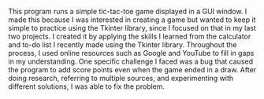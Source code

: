 This program runs a simple tic-tac-toe game displayed in a GUI window. I made this because I was interested in creating a game but wanted to keep it simple to practice using the Tkinter library, since I focused on that in my last two projects. I created it by applying the skills I learned from the calculator and to-do list I recently made using the Tkinter library. Throughout the process, I used online resources such as Google and YouTube to fill in gaps in my understanding. One specific challenge I faced was a bug that caused the program to add score points even when the game ended in a draw. After doing research, referring to multiple sources, and experimenting with different solutions, I was able to fix the problem.